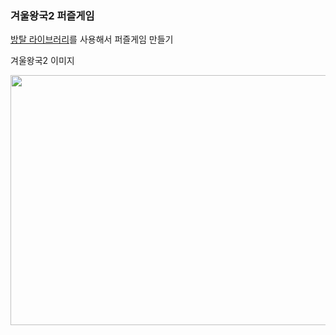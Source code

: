
### 겨울왕국2 퍼즐게임


[방탈 라이브러리](https://cafe.naver.com/bangtal?iframe_url=/MyCafeIntro.nhn%3Fclubid=29980462)를 사용해서 퍼즐게임 만들기


겨울왕국2 이미지
<div>
<img width="650" height="400" src="https://ifh.cc/g/hXccfX.jpg"></div>

